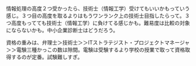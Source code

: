 情報処理の高度２つ受かったら、技術士（情報工学）受けてもいいかもっていう感じ。３つ目の高度を取るよりはもうワンランク上の技術士目指したらって。３つ高度もってても技術士（情報工学）に負けてる感じかも。難易度は比較の対象にならないかも。中小企業診断士はどうだろう。

資格の重みは、弁理士＞技術士＞＞ITストラテジスト・プロジェクトマネージャ＞＞電験三種かっこの数は隙間。電験は受験するより学校の授業で取って資格取得するのが定番。試験難しすぎ。
